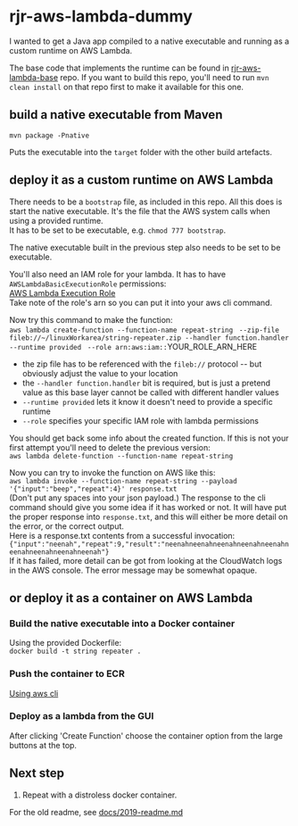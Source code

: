# rjr-aws-lambda-dummy
I wanted to get a Java app compiled to a native executable and 
running as a custom runtime on AWS Lambda.

The base code that implements the runtime can be found in 
[rjr-aws-lambda-base](https://github.com/annesadleir/rjr-aws-lambda-base) repo.
If you want to build this repo, 
you'll need to run `mvn clean install` on that repo first 
to make it available for this one.

## build a native executable from Maven
`mvn package -Pnative`

Puts the executable into the `target` folder with the other build artefacts.

## deploy it as a custom runtime on AWS Lambda
There needs to be a `bootstrap` file, as included in this repo.
All this does is start the native executable. 
It's the file that the AWS system calls when using a provided runtime.  
It has to be set to be executable, e.g. `chmod 777 bootstrap`.  

The native executable built in the previous step also needs to be set to be executable.

You'll also need an IAM role for your lambda.  It has to have `AWSLambdaBasicExecutionRole` permissions: \
[AWS Lambda Execution Role](https://docs.aws.amazon.com/lambda/latest/dg/lambda-intro-execution-role.html) \
Take note of the role's arn so you can put it into your aws cli command.

Now try this command to make the function: \
`aws lambda create-function --function-name repeat-string `
`--zip-file fileb://~/linuxWorkarea/string-repeater.zip --handler function.handler --runtime provided `
`--role arn:aws:iam::`YOUR_ROLE_ARN_HERE
* the zip file has to be referenced with the `fileb://` protocol -- but obviously adjust the value to your location
* the `--handler function.handler` bit is required, but is just a pretend value as this base layer cannot be called with different handler values
* `--runtime provided` lets it know it doesn't need to provide a specific runtime
* `--role` specifies your specific IAM role with lambda permissions

You should get back some info about the created function. 
If this is not your first attempt you'll need to delete the previous version: \
`aws lambda delete-function --function-name repeat-string`

Now you can try to invoke the function on AWS like this: \
`aws lambda invoke --function-name repeat-string --payload '{"input":"beep","repeat":4}' response.txt`\
(Don't put any spaces into your json payload.)
The response to the cli command should give you some idea if it has worked or not. 
It will have put the proper response into `response.txt`, and this will either be more detail on the error, or the correct output.   
Here is a response.txt contents from a successful invocation: \
`{"input":"neenah","repeat":9,"result":"neenahneenahneenahneenahneenahneenahneenahneenahneenah"}` \
If it has failed, more detail can be got from looking at the CloudWatch logs in the AWS console.  The error message may be somewhat opaque.
 

## or deploy it as a container on AWS Lambda

### Build the native executable into a Docker container
Using the provided Dockerfile:  
`docker build -t string repeater .`

### Push the container to ECR  
[Using aws cli](https://docs.aws.amazon.com/lambda/latest/dg/images-create.html#images-upload)

### Deploy as a lambda from the GUI  
After clicking 'Create Function' choose the container option from the large buttons at the top.




## Next step
1. Repeat with a distroless docker container.

For the old readme, see [docs/2019-readme.md](docs/2019-readme.md)

